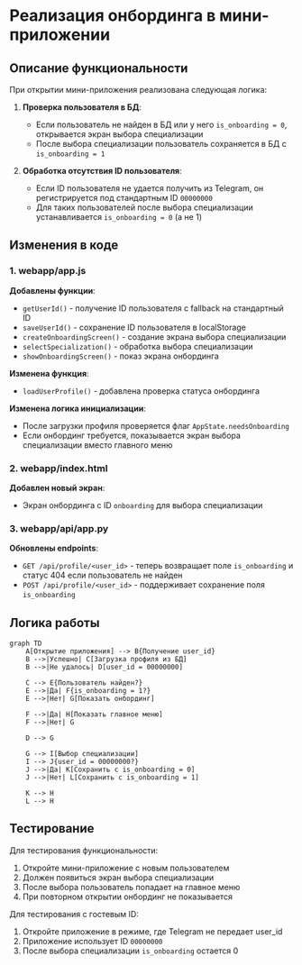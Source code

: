 # Реализация онбординга в мини-приложении

## Описание функциональности

При открытии мини-приложения реализована следующая логика:

1. **Проверка пользователя в БД**:
   - Если пользователь не найден в БД или у него `is_onboarding = 0`, открывается экран выбора специализации
   - После выбора специализации пользователь сохраняется в БД с `is_onboarding = 1`

2. **Обработка отсутствия ID пользователя**:
   - Если ID пользователя не удается получить из Telegram, он регистрируется под стандартным ID `00000000`
   - Для таких пользователей после выбора специализации устанавливается `is_onboarding = 0` (а не 1)

## Изменения в коде

### 1. webapp/app.js

**Добавлены функции**:
- `getUserId()` - получение ID пользователя с fallback на стандартный ID
- `saveUserId()` - сохранение ID пользователя в localStorage
- `createOnboardingScreen()` - создание экрана выбора специализации
- `selectSpecialization()` - обработка выбора специализации
- `showOnboardingScreen()` - показ экрана онбординга

**Изменена функция**:
- `loadUserProfile()` - добавлена проверка статуса онбординга

**Изменена логика инициализации**:
- После загрузки профиля проверяется флаг `AppState.needsOnboarding`
- Если онбординг требуется, показывается экран выбора специализации вместо главного меню

### 2. webapp/index.html

**Добавлен новый экран**:
- Экран онбординга с ID `onboarding` для выбора специализации

### 3. webapp/api/app.py

**Обновлены endpoints**:
- `GET /api/profile/<user_id>` - теперь возвращает поле `is_onboarding` и статус 404 если пользователь не найден
- `POST /api/profile/<user_id>` - поддерживает сохранение поля `is_onboarding`

## Логика работы

```mermaid
graph TD
    A[Открытие приложения] --> B{Получение user_id}
    B -->|Успешно| C[Загрузка профиля из БД]
    B -->|Не удалось| D[user_id = 00000000]
    
    C --> E{Пользователь найден?}
    E -->|Да| F{is_onboarding = 1?}
    E -->|Нет| G[Показать онбординг]
    
    F -->|Да| H[Показать главное меню]
    F -->|Нет| G
    
    D --> G
    
    G --> I[Выбор специализации]
    I --> J{user_id = 00000000?}
    J -->|Да| K[Сохранить с is_onboarding = 0]
    J -->|Нет| L[Сохранить с is_onboarding = 1]
    
    K --> H
    L --> H
```

## Тестирование

Для тестирования функциональности:

1. Откройте мини-приложение с новым пользователем
2. Должен появиться экран выбора специализации
3. После выбора пользователь попадает на главное меню
4. При повторном открытии онбординг не показывается

Для тестирования с гостевым ID:
1. Откройте приложение в режиме, где Telegram не передает user_id
2. Приложение использует ID `00000000`
3. После выбора специализации `is_onboarding` остается 0 